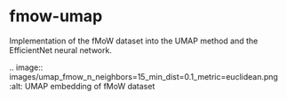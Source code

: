 # fmow-umap
Implementation of the fMoW dataset into the UMAP method and the EfficientNet neural network.

.. image:: images/umap_fmow_n_neighbors=15_min_dist=0.1_metric=euclidean.png
    :alt: UMAP embedding of fMoW dataset
